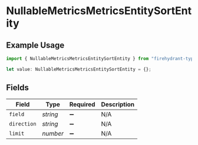 # NullableMetricsMetricsEntitySortEntity

## Example Usage

```typescript
import { NullableMetricsMetricsEntitySortEntity } from "firehydrant-typescript-sdk/models/components";

let value: NullableMetricsMetricsEntitySortEntity = {};
```

## Fields

| Field              | Type               | Required           | Description        |
| ------------------ | ------------------ | ------------------ | ------------------ |
| `field`            | *string*           | :heavy_minus_sign: | N/A                |
| `direction`        | *string*           | :heavy_minus_sign: | N/A                |
| `limit`            | *number*           | :heavy_minus_sign: | N/A                |